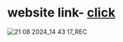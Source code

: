# website link- [click](https://capable-salamander-9366df.netlify.app/)
![21 08 2024_14 43 17_REC](https://github.com/user-attachments/assets/c14941ea-9f40-4d5a-8295-a358e0086a28)
